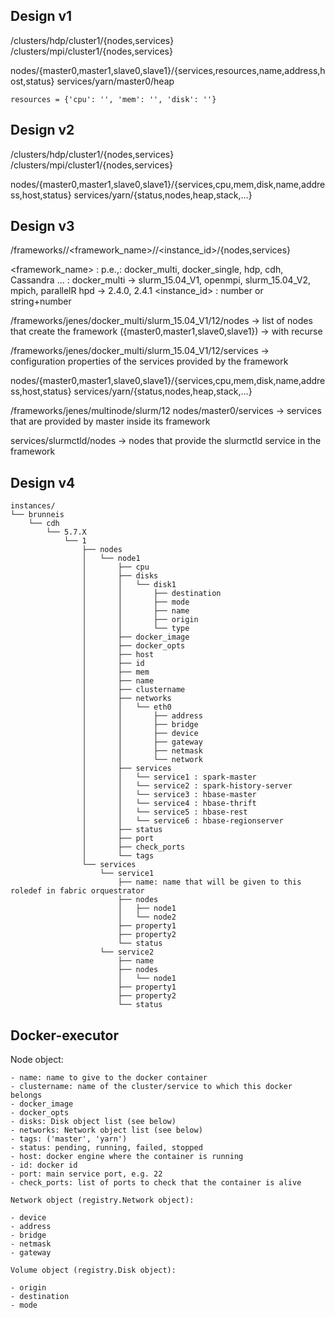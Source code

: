 Design v1
---------

/clusters/hdp/cluster1/{nodes,services}
/clusters/mpi/cluster1/{nodes,services}

  nodes/{master0,master1,slave0,slave1}/{services,resources,name,address,host,status}
  services/yarn/master0/heap

    resources = {'cpu': '', 'mem': '', 'disk': ''}

Design v2
---------

/clusters/hdp/cluster1/{nodes,services}
/clusters/mpi/cluster1/{nodes,services}

  nodes/{master0,master1,slave0,slave1}/{services,cpu,mem,disk,name,address,host,status}
  services/yarn/{status,nodes,heap,stack,...}

Design v3
---------
/frameworks/<username>/<framework_name>/<flavour>/<instance_id>/{nodes,services}

<framework_name> : p.e.,: docker_multi, docker_single, hdp, cdh, Cassandra ...
<flavour> : docker_multi -> slurm_15.04_V1, openmpi, slurm_15.04_V2, mpich, parallelR
            hpd -> 2.4.0, 2.4.1
<instance_id> : number or string+number

/frameworks/jenes/docker_multi/slurm_15.04_V1/12/nodes 
  -> list of nodes that create the framework ({master0,master1,slave0,slave1})
  -> with recurse 

/frameworks/jenes/docker_multi/slurm_15.04_V1/12/services
  -> configuration properties of the services provided by the framework
  
  nodes/{master0,master1,slave0,slave1}/{services,cpu,mem,disk,name,address,host,status}
  services/yarn/{status,nodes,heap,stack,...}


/frameworks/jenes/multinode/slurm/12
  nodes/master0/services 
    -> services that are provided by master inside its framework
    
  services/slurmctld/nodes
    -> nodes that provide the slurmctld service in the framework

Design v4
---------
```
instances/
└── brunneis
    └── cdh
        └── 5.7.X
            └── 1
                ├── nodes
                │   └── node1
                │       ├── cpu
                │       ├── disks
                │       │   └── disk1
                │       │       ├── destination
                │       │       ├── mode
                │       │       ├── name
                │       │       ├── origin
                │       │       └── type
                │       ├── docker_image
                │       ├── docker_opts
                │       ├── host
                │       ├── id
                │       ├── mem
                │       ├── name
                │       ├── clustername
                │       ├── networks
                │       │   └── eth0
                │       │       ├── address
                │       │       ├── bridge
                │       │       ├── device
                │       │       ├── gateway
                │       │       ├── netmask
                │       │       └── network
                │       ├── services
                │       │   └── service1 : spark-master
                │       │   └── service2 : spark-history-server
                │       │   └── service3 : hbase-master
                │       │   └── service4 : hbase-thrift
                │       │   └── service5 : hbase-rest
                │       │   └── service6 : hbase-regionserver
                │       ├── status
                │       ├── port
                │       ├── check_ports
                │       └── tags
                └── services
                    └── service1
                        ├── name: name that will be given to this roledef in fabric orquestrator
                        ├── nodes
                        │   ├── node1
                        │   └── node2
                        ├── property1
                        ├── property2
                        └── status
                    └── service2
                        ├── name
                        ├── nodes
                        │   └── node1
                        ├── property1
                        ├── property2
                        └── status

```

## Docker-executor
   Node object:

    - name: name to give to the docker container
    - clustername: name of the cluster/service to which this docker belongs
    - docker_image
    - docker_opts
    - disks: Disk object list (see below)
    - networks: Network object list (see below)
    - tags: ('master', 'yarn')
    - status: pending, running, failed, stopped
    - host: docker engine where the container is running
    - id: docker id
    - port: main service port, e.g. 22
    - check_ports: list of ports to check that the container is alive

    Network object (registry.Network object):

    - device
    - address
    - bridge
    - netmask
    - gateway

    Volume object (registry.Disk object):

    - origin
    - destination
    - mode


